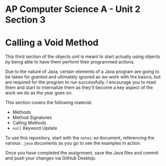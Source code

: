 # AP Computer Science A - Unit 2 Section 3

# Calling a Void Method

This third section of the objects unit is meant to start actually using objects by being able to have them perform their programmed actions.

Due to the nature of Java, certain elements of a Java program are going to be taken for granted and ultimately ignored as we work with the basics, but are required for the program to run successfully. I encourage you to read them and start to internalize them as they'll become a key aspect of the work we do as the year goes on.

This section covers the following material:

- Methods
- Method Signatures
- Calling Methods
- `null` Keyword Update

To use this repository, start with the `notes.md` document, referencing the various `.java` documents as you go to see the examples in action.

Once you have completed the assignment, save the Java files and commit and push your changes via GitHub Desktop.